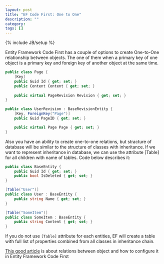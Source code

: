 ```yaml
---
layout: post
title: "EF Code First: One to One"
description: ""
category: 
tags: []
---
```

{% include JB/setup %}

Entity Framework Code First has a couple of options to create One-to-One relationship between objects. The one of them when a primary key of one object is a primary key and foreign key of another object at the same time.

```csharp
public class Page {
    [Key]
    public Guid Id { get; set; }
    public Content Content { get; set; }
    
    public virtual PageRevision Revision { get; set; }
}

public class UserRevision : BaseRevisionEntity {
    [Key, ForeignKey("Page")]
    public Guid PageID { get; set; }

    public virtual Page Page { get; set; }
}
```

Also you have an ability to create one-to-one relations, but stracture of database will be similar to the structure of classes with inheritance. If we want to represent inheritance in database, we can use the attribute [Table] for all children with name of tables. Code below describes it: 

```csharp
public class BaseEntity {
    public Guid Id { get; set; }
    public bool IsDeleted { get; set; }
}

[Table("User")]
public class User : BaseEntity {
    public string Name { get; set; }
}

[Table("SomeItem")]
public class SomeItem : BaseEntity {
    public string Content { get; set; }
}
```

If you do not use `[Table]` attribute for each entities, EF will create a table with full list of properties combined from all classes in inheritance chain.

[This good article][1] is about relations between object and how to configure it in Entity Framework Code First

[1]: http://weblogs.asp.net/manavi/archive/2011/03/27/associations-in-ef-4-1-code-first-part-1-introduction-and-basic-concepts.aspx